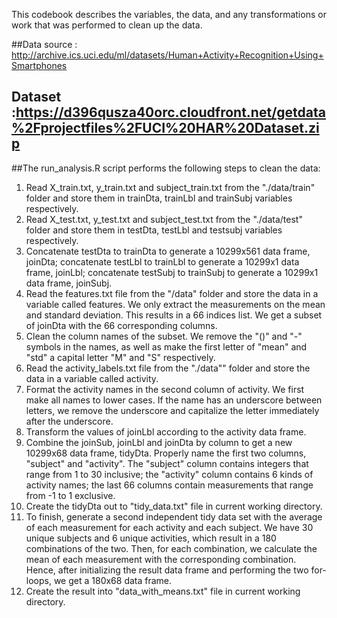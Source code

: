 This codebook describes the variables, the data, and any transformations or work that was performed to clean up the data.

##Data source : http://archive.ics.uci.edu/ml/datasets/Human+Activity+Recognition+Using+Smartphones
## Dataset :https://d396qusza40orc.cloudfront.net/getdata%2Fprojectfiles%2FUCI%20HAR%20Dataset.zip

##The run_analysis.R script performs the following steps to clean the data:

1.	Read X_train.txt, y_train.txt and subject_train.txt from the "./data/train" folder and store them in trainDta, trainLbl and trainSubj variables respectively.
2.	Read X_test.txt, y_test.txt and subject_test.txt from the "./data/test" folder and store them in testDta, testLbl and testsubj variables respectively.
3.	Concatenate testDta to trainDta to generate a 10299x561 data frame, joinDta; concatenate testLbl to trainLbl to generate a 10299x1 data frame, joinLbl; concatenate testSubj to trainSubj to generate a 10299x1 data frame, joinSubj.
4.	Read the features.txt file from the "/data" folder and store the data in a variable called features. We only extract the measurements on the mean and standard deviation. This results in a 66 indices list. We get a subset of joinDta with the 66 corresponding columns.
5.	Clean the column names of the subset. We remove the "()" and "-" symbols in the names, as well as make the first letter of "mean" and "std" a capital letter "M" and "S" respectively.
6.	Read the activity_labels.txt file from the "./data"" folder and store the data in a variable called activity.
7.	Format the activity names in the second column of activity. We first make all names to lower cases. If the name has an underscore between letters, we remove the underscore and capitalize the letter immediately after the underscore.
8.	Transform the values of joinLbl according to the activity data frame.
9.	Combine the joinSub, joinLbl and joinDta by column to get a new 10299x68 data frame, tidyDta. Properly name the first two columns, "subject" and "activity". The "subject" column contains integers that range from 1 to 30 inclusive; the "activity" column contains 6 kinds of activity names; the last 66 columns contain measurements that range from -1 to 1 exclusive.
10.	Create the tidyDta out to "tidy_data.txt" file in current working directory.
11.	To finish, generate a second independent tidy data set with the average of each measurement for each activity and each subject. We have 30 unique subjects and 6 unique activities, which result in a 180 combinations of the two. Then, for each combination, we calculate the mean of each measurement with the corresponding combination. Hence, after initializing the result data frame and performing the two for-loops, we get a 180x68 data frame.
12.	Create the result into "data_with_means.txt" file in current working directory.
